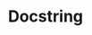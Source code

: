 ---
codehost: https://github.com/https://github.com/docstringFr
logohandle: docstringfr
sort: docstring
title: Docstring
twitter: https://x.com/docstringfr
website: https://www.docstring.fr/
youtube: https://youtube.com/c/docstring
---